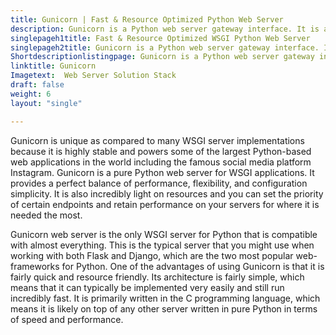 ```yaml
---
title: Gunicorn | Fast & Resource Optimized Python Web Server
description: Gunicorn is a Python web server gateway interface. It is a fast web server with optimized resource usage and works with a wide variety of web frameworks.
singlepageh1title: Fast & Resource Optimized WSGI Python Web Server
singlepageh2title: Gunicorn is a Python web server gateway interface. It is a fast web server with optimized resource usage and works with a wide variety of web frameworks.
Shortdescriptionlistingpage: Gunicorn is a Python web server gateway interface. It is a fast web server with optimized resource usage and works with a wide variety of web frameworks.
linktitle: Gunicorn
Imagetext:  Web Server Solution Stack
draft: false
weight: 6
layout: "single"

---
```


Gunicorn is unique as compared to many WSGI server implementations because it is highly stable and powers some of the largest Python-based web applications in the world including the famous social media platform Instagram. Gunicorn is a pure Python web server for WSGI applications. It provides a perfect balance of performance, flexibility, and configuration simplicity. It is also incredibly light on resources and you can set the priority of certain endpoints and retain performance on your servers for where it is needed the most.

Gunicorn web server is the only WSGI server for Python that is compatible with almost everything. This is the typical server that you might use when working with both Flask and Django, which are the two most popular web-frameworks for Python. One of the advantages of using Gunicorn is that it is fairly quick and resource friendly. Its architecture is fairly simple, which means that it can typically be implemented very easily and still run incredibly fast. It is primarily written in the C programming language, which means it is likely on top of any other server written in pure Python in terms of speed and performance.
